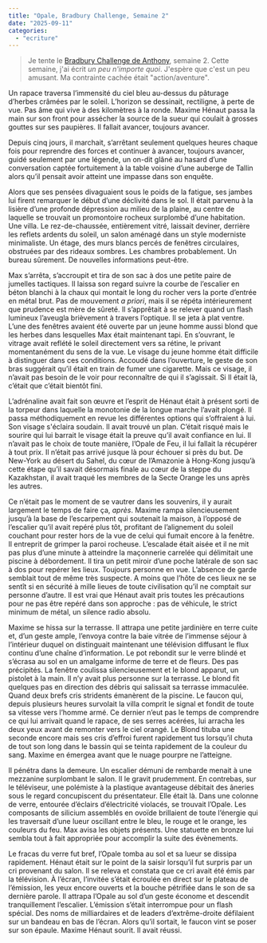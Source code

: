 ```yaml
---
title: "Opale, Bradbury Challenge, Semaine 2"
date: "2025-09-11"
categories: 
  - "ecriture"
---
```


> Je tente le [Bradbury Challenge de Anthony](https://steady.page/fr/nouvelles-corail/posts/9d4c18f7-8978-4f1d-acf2-16ab9ac9434c), semaine 2. Cette semaine, j'ai écrit _un peu n'importe quoi_. J'espère que c'est un peu amusant. Ma contrainte cachée était "action/aventure".


Un rapace traversa l’immensité du ciel bleu au-dessus du pâturage d’herbes crâmées par le soleil. L’horizon se dessinait, rectiligne, à perte de vue. Pas âme qui vive à des kilomètres à la ronde. Maxime Hénaut passa la main sur son front pour assécher la source de la sueur qui coulait à grosses gouttes sur ses paupières. Il fallait avancer, toujours avancer.

Depuis cinq jours, il marchait, s’arrêtant seulement quelques heures chaque fois pour reprendre des forces et continuer à avancer, toujours avancer, guidé seulement par une légende, un on-dit glâné au hasard d’une conversation captée fortuitement à la table voisine d’une auberge de Tallin alors qu’il pensait avoir atteint une impasse dans son enquête.

Alors que ses pensées divaguaient sous le poids de la fatigue, ses jambes lui firent remarquer le début d’une déclivité dans le sol. Il était parvenu à la lisière d’une profonde dépression au milieu de la plaine, au centre de laquelle se trouvait un promontoire rocheux surplombé d’une habitation. Une villa. Le rez-de-chaussée, entièrement vitré, laissait deviner, derrière les reflets ardents du soleil, un salon aménagé dans un style moderniste minimaliste. Un étage, des murs blancs percés de fenêtres circulaires, obstruées par des rideaux sombres. Les chambres probablement. Un bureau sûrement. De nouvelles informations peut-être.

Max s’arrêta, s’accroupit et tira de son sac à dos une petite paire de jumelles tactiques. Il laissa son regard suivre la courbe de l’escalier en béton blanchi à la chaux qui montait le long du rocher vers la porte d’entrée en métal brut. Pas de mouvement *a priori*, mais il se répéta intérieurement que prudence est mère de sûreté. Il s’apprêtait à se relever quand un flash lumineux l’aveugla brièvement à travers l’optique. Il se jeta à plat ventre. L’une des fenêtres avaient été ouverte par un jeune homme aussi blond que les herbes dans lesquelles Max était maintenant tapi. En s’ouvrant, le vitrage avait reflété le soleil directement vers sa rétine, le privant momentanément du sens de la vue. Le visage du jeune homme était difficile à distinguer dans ces conditions. Accoudé dans l’ouverture, le geste de son bras suggérait qu’il était en train de fumer une cigarette. Mais ce visage, il n’avait pas besoin de le voir pour reconnaître de qui il s’agissait. Si Il était là, c’était que c’était bientôt fini.

L’adrénaline avait fait son œuvre et l’esprit de Hénaut était à présent sorti de la torpeur dans laquelle la monotonie de la longue marche l’avait plongé. Il passa méthodiquement en revue les différentes options qui s’offraient à lui. Son visage s'éclaira soudain. Il avait trouvé un plan. C’était risqué mais le sourire qui lui barrait le visage était la preuve qu’il avait confiance en lui. Il n’avait pas le choix de toute manière, l’Opale de Feu, il lui fallait la récupérer à tout prix. Il n’était pas arrivé jusque là pour échouer si près du but. De New-York au désert du Sahel, du cœur de l’Amazonie à Hong-Kong jusqu’à cette étape qu’il savait désormais finale au cœur de la steppe du Kazakhstan, il avait traqué les membres de la Secte Orange les uns après les autres.

Ce n’était pas le moment de se vautrer dans les souvenirs, il y aurait largement le temps de faire ça, *après*. Maxime rampa silencieusement jusqu’à la base de l’escarpement qui soutenait la maison, à l’opposé de l’escalier qu’il avait repéré plus tôt, profitant de l’alignement du soleil couchant pour rester hors de la vue de celui qui fumait encore à la fenêtre. Il entreprit de grimper la paroi rocheuse. L’escalade était aisée et il ne mit pas plus d’une minute à atteindre la maçonnerie carrelée qui délimitait une piscine à débordement. Il tira un petit miroir d’une poche latérale de son sac à dos pour repérer les lieux. Toujours personne en vue. L’absence de garde semblait tout de même très suspecte. A moins que l’hôte de ces lieux ne se sentît si en sécurité à mille lieues de toute civilisation qu’il ne comptait sur personne d’autre. Il est vrai que Hénaut avait pris toutes les précautions pour ne pas être repéré dans son approche : pas de véhicule, le strict minimum de métal, un silence radio absolu.

Maxime se hissa sur la terrasse. Il attrapa une petite jardinière en terre cuite et, d’un geste ample, l’envoya contre la baie vitrée de l’immense séjour à l’intérieur duquel on distinguait maintenant une télévision diffusant le flux continu d’une chaîne d’information. Le pot rebondit sur le verre blindé et s’écrasa au sol en un amalgame informe de terre et de fleurs. Des pas précipités. La fenêtre coulissa silencieusement et le blond apparut, un pistolet à la main. Il n’y avait plus personne sur la terrasse. Le blond fit quelques pas en direction des débris qui salissait sa terrasse immaculée. Quand deux brefs cris stridents émanèrent de la piscine. Le faucon qui, depuis plusieurs heures survolait la villa comprit le signal et fondit de toute sa vitesse vers l’homme armé. Ce dernier n’eut pas le temps de comprendre ce qui lui arrivait quand le rapace, de ses serres acérées, lui arracha les deux yeux avant de remonter vers le ciel orangé. Le Blond tituba une seconde encore mais ses cris d’effroi furent rapidement tus lorsqu’il chuta de tout son long dans le bassin qui se teinta rapidement de la couleur du sang. Maxime en émergea avant que le nuage pourpre ne l’atteigne.

Il pénétra dans la demeure. Un escalier démuni de rembarde menait à une mezzanine surplombant le salon. Il le gravit prudemment. En contrebas, sur le téléviseur, une polémiste à la plastique avantageuse débitait des âneries sous le regard concupiscent du présentateur. Elle était là. Dans une colonne de verre, entourée d’éclairs d’électricité violacés, se trouvait l’Opale. Les composants de silicium assemblés en ovoïde brillaient de toute l’énergie qui les traversait d’une lueur oscillant entre le bleu, le rouge et le orange, les couleurs du feu. Max avisa les objets présents. Une statuette en bronze lui sembla tout à fait appropriée pour accomplir la suite des évènements.

Le fracas du verre fut bref, l’Opale tomba au sol et sa lueur se dissipa rapidement. Hénaut était sur le point de la saisir lorsqu’il fut surpris par un cri provenant du salon. Il se releva et constata que ce cri avait été émis par la télévision. À l’écran, l’invitée s’était écroulée en direct sur le plateau de l’émission, les yeux encore ouverts et la bouche pétrifiée dans le son de sa dernière parole. Il attrapa l’Opale au sol d’un geste économe et descendit tranquillement l’escalier.  L’émission s’était interrompue pour un flash spécial. Des noms de milliardaires et de leaders d’extrême-droite défilaient sur un bandeau en bas de l’écran. Alors qu’il sortait, le faucon vint se poser sur son épaule. Maxime Hénaut sourit. Il avait réussi.
